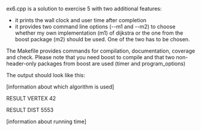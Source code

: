 ex6.cpp is a solution to exercise 5 with two additional features:
  - it prints the wall clock and user time after completion
  - it provides two command line options (--m1 and --m2) to choose whether my own implementation (m1) of dijkstra
    or the one from the boost package (m2) should be used. One of the two has to be chosen.
   
The Makefile provides commands for compilation, documentation, coverage and check.
Please note that you need boost to compile and that two non-header-only packages from boost are used (timer and program_options)

The output should look like this:


  [information about which algorithm is used]

  RESULT VERTEX 42

  RESULT DIST 5553

  [information about running time]
